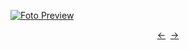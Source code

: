 [![Foto Preview](preview/n893.avif)](https://20essentials.github.io/project-000-893)

<div align="center" style="display: flex; justify-content: center;">
  <a  href="https://github.com/20essentials/project-000-892" target="_blank">&#8592;</a>
  &nbsp;&nbsp;
  <a  href="https://github.com/20essentials/project-000-894" target="_blank">&#8594;</a>
</div>

